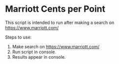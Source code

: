 # Marriott Cents per Point

This script is intended to run after making a search on https://www.marriott.com/

Steps to use:
1. Make search on https://www.marriott.com/
2. Run script in console.
3. Results appear in console.

